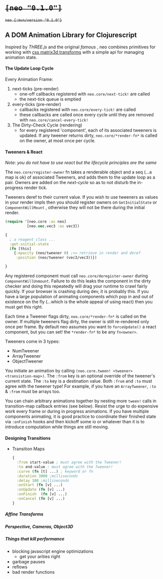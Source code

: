 # ~~`[neo "0.1.0"]`~~
~~`neo {:mvn/version "0.1.0"}`~~


## A DOM Animation Library for Clojurescript
Inspired by *THREE.js* and the original *famous* , neo combines primitives for working with [css matrix3d transforms][1] with a simple api for managing animation state.

#### The Update Loop Cycle
Every Animation Frame:
  1. next-ticks (pre-render)
      - one-off callbacks registered with `neo.core/next-tick!` are called
      - the next-tick queue is emptied
  2. every-ticks (pre-render)
      - callbacks registered with `neo.core/every-tick!` are called
      - these callbacks are called once every cycle until they are removed with `neo.core/cancel-every-tick!`
  3. The Dirty-Check Cycle (rendering)
      - for every registered 'component', each of its associated tweeners is updated. If any tweener returns dirty, `neo.core/*render-fn*` is called on the owner, at most once per cycle.

#### Tweeners & React
*Note: you do not have to use react but the lifecycle principles are the same*

The `neo.core/register-owner` fn takes a renderable object and a seq (...a map is ok) of associated Tweeners, and adds them to the update loop as a pair.  Owners are added on the *next-cycle* so as to not disturb the in-progress render tick.

Tweeners deref to their current value. If you wish to use tweeners as values in your render impls then you should register owners on  `GetInitialState` or `ComponentWillMount` , otherwise they will not be there during the initial render.



```clojure
(require '[neo.core :as neo]
          [neo.vec.vec3 :as vec3])

{
  ; a reagent class ...
  :get-initial-state
  (fn [this]
    {:opacity (neo/tweener 0) ;<= retrieve in render and deref
     :position (neo/tweener (vec3/vec3))})

}

```


Any registered component must call `neo.core/deregister-owner` during `ComponentWillUnmount`. Failure to do this leaks the component in the dirty checker and doing this repeatedly will drag your runtime to crawl fairly quickly. If your browser is crashing during dev, it is probably this. If you have a large population of animating components which pop in and out of existence on the fly (...which is the whole appeal of using react) then you must get this right.

Each time a Tweener flags dirty, `neo.core/*render-fn*` is called on the owner. If multiple tweeners flag dirty, the owner is still re-rendered only once per frame. By default neo assumes you want to `forceUpdate()` a react component, but you can set! the `*render-fn*` to be any `fn<owner>`.

Tweeners come in 3 types:
  + NumTweener
  + ArrayTweener
  + ObjectTweener

You initiate an animation by calling `(neo.core.tween! <tweener>  <transistion-map>)`. The `:from` key is an optional override of the tweener's current state. The `:to` key is a destination value. Both `:from` and `:to` must agree with the tweener type! For example, if you have an `ArrayTweener`,  `:to` & `:from` must be arrays too.

You can chain arbitrary animations together by nesting more `tween!` calls in transition-map callback entries (see below). Resist the urge to do expensive work every frame or during in progress animations. If you have multiple components animating, it is good practice to coordinate their finished state via  `:onFinish` hooks and then kickoff some io or whatever than it is to introduce computation while things are still moving.

#### Designing Transitions


+ Transition Maps

  ```clojure
  {
    :from start-value ; must agree with the Tweener!
    :to end-value ; must agree with the Tweener!
    :curve (fn [t] ...) ; keyword or fn
    :duration 3000 ;milliseconds
    :delay 100 ;milliseconds
    :onStart (fn [v] ...)
    :onUpdate (fn [v] ...)
    :onFinish  (fn [v] ...)
    :onCancel (fn [v] ...)
  }
  ```

##### Affine Transforms

##### Perspective, Cameras, Object3D

##### Things that kill performance
 + blocking javascript engine optimizations
   - get your arities right
 + garbage pauses
 + reflows
 + bad render functions


[1]:https://developer.mozilla.org/en-US/docs/Web/CSS/transform-function/matrix3d
